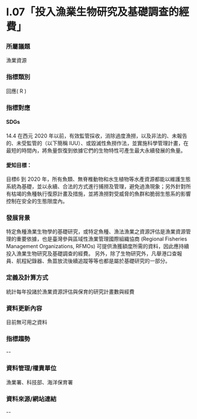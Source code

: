 # I.07「投入漁業生物研究及基礎調查的經費」

<script type="text/javascript" src="http://cdn.mathjax.org/mathjax/latest/MathJax.js?config=TeX-AMS-MML_HTMLorMML"></script>

### 所屬議題
漁業資源
### 指標類別
回應( R )
### 指標對應
#### SDGs
14.4 在西元 2020 年以前，有效監管採收，消除過度漁撈，以及非法的、未報告的、未受監管的（以下簡稱 IUU）、或毀滅性魚撈作法，並實施科學管理計畫，在最短的時間內，將魚量恢復到依據它們的生物特性可產生最大永續發展的魚量。
#### 愛知目標：
目標6 到 2020 年，所有魚類、無脊椎動物和水生植物等水產資源都能以維護生態系統為基礎，並以永續、合法的方式進行捕撈及管理，避免過漁現象；另外針對所有枯竭的魚種執行復原計畫及措施，並將漁撈對受威脅的魚群和脆弱生態系的影響控制在安全的生態限度內。
### 發展背景
特定魚種漁業生物學的基礎研究，或特定魚種、漁法漁業之資源評估是漁業資源管理的重要依據，也是臺灣參與區域性漁業管理國際組織協商 (Regional Fisheries Management Organizations, RFMOs) 可提供漁獲額度所需的資料，因此應持續投入漁業生物研究及基礎調查的經費。 另外，除了生物研究外，凡舉港口查報員、航程紀錄器、魚苗放流後續追蹤等等也都是屬於基礎研究的一部分。
### 定義及計算方式
統計每年投諸於漁業資源評估與保育的研究計畫數與經費
### 資料更新內容
目前無可用之資料
### 指標趨勢
--
### 資料管理/權責單位
漁業署、科技部、海洋保育署
### 資料來源/網站連結
--